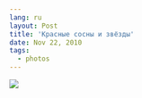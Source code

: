 ```yaml
---
lang: ru
layout: Post
title: 'Красные сосны и звёзды'
date: Nov 22, 2010
tags:
  - photos
---
```


![](photo://2010-09-25_5D_0984_Artem_Sapegin)
